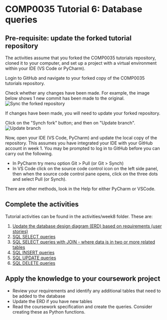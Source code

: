 # COMP0035 Tutorial 6: Database queries

## Pre-requisite: update the forked tutorial repository

The activities assume that you forked the COMP0035 tutorials repository, cloned it to your computer, and set up a
project with a virtual environment within your IDE (VS Code or PyCharm).

Login to GitHub and navigate to your forked copy of the COMP0035 tutorials repository.

Check whether any changes have been made. For example, the image below shows 1 new commit has been made to the original.
![Sync the forked repository](../img/gh-synch-fork.png)

If changes have been made, you will need to update your forked repository.

Click on the "Synch fork" button; and then on "Update branch".
![Update branch](../img/gh-update-branch.png)

Now, open your IDE (VS Code, PyCharm) and update the local copy of the repository. This assumes you have integrated your
IDE with your GitHub account in week 1. You may be prompted to log in to GitHub before you can carry out the
following.

- In PyCharm try menu option Git > Pull  (or Git > Synch)
- In VS Code click on the source code control icon on the left side panel, then when the source code control pane opens,
  click on the three dots and select Pull (or Synch).

There are other methods, look in the Help for either PyCharm or VSCode.

## Complete the activities

Tutorial activities can be found in the activities/week8 folder. These are:

1. [Update the database design diagram (ERD) based on requirements (user stories)](8-1-update-erd.md)
2. [SQL SELECT queries](8-2-select.md)
3. [SQL SELECT queries with JOIN - where data is in two or more related tables](8-3-join.md)
4. [SQL INSERT queries](8-4-insert.md)
5. [SQL UPDATE queries](8-5-update.md)
6. [SQL DELETE queries](8-6-delete.md)

## Apply the knowledge to your coursework project

- Review your requirements and identify any additional tables that need to be added to the database
- Update the ERD if you have new tables
- Read the coursework specification and create the queries. Consider creating these as Python functions.

